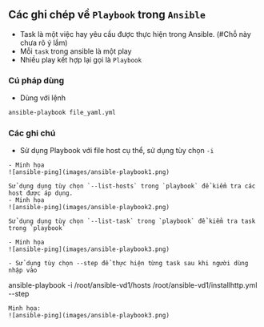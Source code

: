 ﻿## Các ghi chép về `Playbook` trong `Ansible`
- Task là một việc hay yêu cầu được thực hiện trong Ansible. (#Chỗ này chưa rõ ý lắm)
- Mỗi `task` trong ansible là một play
- Nhiều play kết hợp lại gọi là `Playbook`

### Cú pháp dùng
- Dùng với lệnh
```sh
ansible-playbook file_yaml.yml
```

### Các ghi chú
- Sử dụng Playbook với file host cụ thể, sử dụng tùy chọn `-i`

```
- Minh họa
![ansible-ping](images/ansible-playbook1.png)

Sử dụng dụng tùy chọn `--list-hosts` trong `playbook` để kiểm tra các host được áp dụng.
- Minh họa
![ansible-ping](images/ansible-playbook2.png)

Sử dụng dụng tùy chọn `--list-task` trong `playbook` để kiểm tra task trong `playbook`

- Minh họa
![ansible-ping](images/ansible-playbook3.png)

- Sử dụng tùy chọn --step để thực hiện từng task sau khi người dùng nhập vào
```
 ansible-playbook -i /root/ansible-vd1/hosts  /root/ansible-vd1/installhttp.yml --step
```
Minh họa:
![ansible-ping](images/ansible-playbook3.png)

